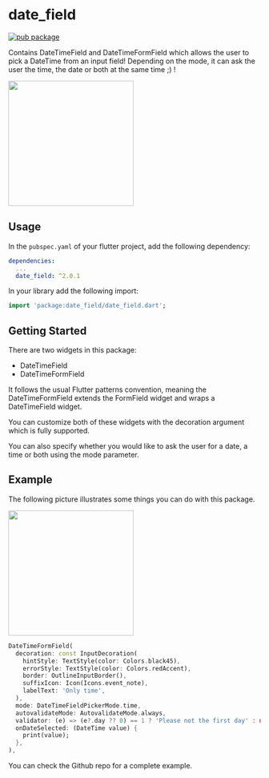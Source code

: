 # date_field

[![pub package](https://img.shields.io/pub/v/date_field.svg)](https://pub.dartlang.org/packages/date_field)


Contains DateTimeField and DateTimeFormField which allows the user to pick a DateTime from an input field! Depending on
the mode, it can ask the user the time, the date or both at the same time ;) !

<img src='https://raw.githubusercontent.com/GaspardMerten/date_field/master/example/demo.gif' height='250px'></img>

## Usage

In the `pubspec.yaml` of your flutter project, add the following dependency:

```yaml
dependencies:
  ...
  date_field: ^2.0.1
```

In your library add the following import:

```dart
import 'package:date_field/date_field.dart';
```


## Getting Started

There are two widgets in this package:

- DateTimeField
- DateTimeFormField

It follows the usual Flutter patterns convention, meaning the DateTimeFormField extends the FormField widget and wraps a DateTimeField widget.

You can customize both of these widgets with the decoration argument which is fully supported.

You can also specify whether you would like to ask the user for a date, a time or both using the mode parameter. 

## Example

The following picture illustrates some things you can do with this package.

<img src='https://raw.githubusercontent.com/GaspardMerten/date_field/master/example/demo.gif' height='250px'></img>


``` dart
DateTimeFormField(
  decoration: const InputDecoration(
    hintStyle: TextStyle(color: Colors.black45),
    errorStyle: TextStyle(color: Colors.redAccent),
    border: OutlineInputBorder(),
    suffixIcon: Icon(Icons.event_note),
    labelText: 'Only time',
  ),
  mode: DateTimeFieldPickerMode.time,
  autovalidateMode: AutovalidateMode.always,
  validator: (e) => (e?.day ?? 0) == 1 ? 'Please not the first day' : null,
  onDateSelected: (DateTime value) {
    print(value);
  },
),
```

You can check the Github repo for a complete example. 